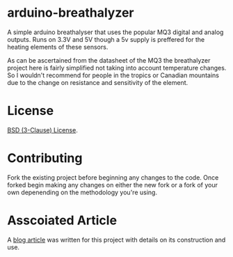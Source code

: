 # arduino-breathalyzer
A simple arduino breathalyser that uses the popular MQ3 digital and analog outputs. 
Runs on 3.3V and 5V though a 5v supply is preffered for the heating elements of these sensors.

As can be ascertained from the datasheet of the MQ3 the breathalyzer project here is fairly simplified not taking 
into account temperature changes. So I wouldn't recommend for people in the tropics or Canadian mountains due to the change on resistance 
and sensitivity of the element. 

# License
[BSD (3-Clause) License](https://github.com/OdinsHat/arduino-breathalyzer/blob/master/LICENSE).

# Contributing
Fork the existing project before beginning any changes to the code. Once forked begin making any changes on either the new 
fork or a fork of your own depenending on the methodology you're using.

# Asscoiated Article
A [blog article](https://www.strawdogs.co/2018/02/Creating-a-Breathalyzer-with-an-Arduino-and-MQ-3-Gas-Sensor/) was written for this project with details on its construction and use.
